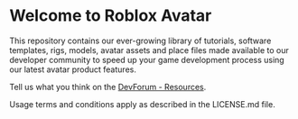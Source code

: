 # Welcome to Roblox Avatar
This repository contains our ever-growing library of tutorials, software templates, rigs, models, avatar assets and place files made available to our developer community to speed up your game development process using our latest avatar product features.

Tell us what you think on the <a href="https://devforum.roblox.com/c/resources/71">DevForum - Resources</a>.

Usage terms and conditions apply as described in the LICENSE.md file.


